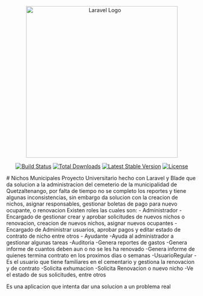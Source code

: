 <p align="center"><a href="https://laravel.com" target="_blank"><img src="https://raw.githubusercontent.com/laravel/art/master/logo-lockup/5%20SVG/2%20CMYK/1%20Full%20Color/laravel-logolockup-cmyk-red.svg" width="400" alt="Laravel Logo"></a></p>

<p align="center">
<a href="https://github.com/laravel/framework/actions"><img src="https://github.com/laravel/framework/workflows/tests/badge.svg" alt="Build Status"></a>
<a href="https://packagist.org/packages/laravel/framework"><img src="https://img.shields.io/packagist/dt/laravel/framework" alt="Total Downloads"></a>
<a href="https://packagist.org/packages/laravel/framework"><img src="https://img.shields.io/packagist/v/laravel/framework" alt="Latest Stable Version"></a>
<a href="https://packagist.org/packages/laravel/framework"><img src="https://img.shields.io/packagist/l/laravel/framework" alt="License"></a>
</p>
# Nichos Municipales
Proyecto Universitario hecho con Laravel y Blade que da solucion a la administracion del cemeterio de la municipalidad de Quetzaltenango, por falta de tiempo no se completo 
los reportes y tiene algunas inconsistencias, sin embargo da solucion con la creacion de nichos, asignar responsables, gestionar boletas de pago para nuevo ocupante, o renovacion
Existen roles las cuales son:
- Administrador
    -Encargado de gestionar crear y aprobar solicitudes de nuevos nichos o renovacion, creacion de nuevos nichos, asignar nuevos ocupantes
    -Encargado de Administrar usuarios, aprobar pagos y editar estado de contrato de nicho entre otros
- Ayudante
    -Ayuda al administrador a gestionar algunas tareas
-Auditoria
    -Genera reportes de gastos
    -Genera informe de cuantos deben aun o no se les ha renovado 
    -Genera informe de quienes termina contrato en los proximos dias o semanas
-UsuarioRegular
    -Es el usuario que tiene familiares en el cementario y gestiona la renovacion y de contrato
    -Solicita exhumacion
    -Solicita Renovacion o nuevo nicho
    -Ve el estado de sus solicitudes, entre otros

Es una aplicacion que intenta dar una solucion a un problema real
